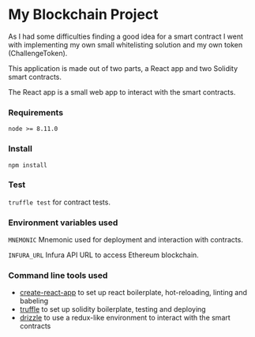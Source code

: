 # My Blockchain Project

As I had some difficulties finding a good idea for a smart contract I went with
implementing my own small whitelisting solution and my own token (ChallengeToken).

This application is made out of two parts, a React app and two Solidity smart contracts.

The React app is a small web app to interact with the smart contracts.

### Requirements
`node >= 8.11.0`

### Install
`npm install`

### Test
`truffle test` for contract tests.

### Environment variables used
`MNEMONIC` Mnemonic used for deployment and interaction with contracts.

`INFURA_URL` Infura API URL to access Ethereum blockchain.

### Command line tools used
- [create-react-app](https://github.com/facebook/create-react-app) to set up react boilerplate, hot-reloading, linting and babeling
- [truffle](https://github.com/trufflesuite/truffle) to set up solidity boilerplate, testing and deploying
- [drizzle](https://github.com/trufflesuite/drizzle) to use a redux-like environment to interact with the smart contracts
